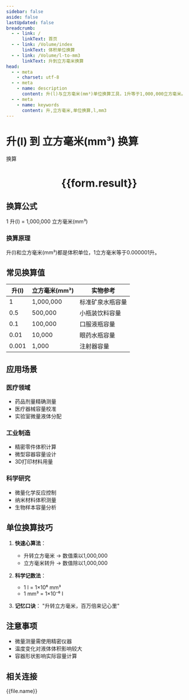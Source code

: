 ```yaml
---
sidebar: false
aside: false
lastUpdated: false
breadcrumb:
  - - link: /
      linkText: 首页
  - - link: /Volume/index
      linkText: 体积单位换算
  - - link: /Volume/l-to-mm3
      linkText: 升到立方毫米换算
head:
  - - meta
    - charset: utf-8
  - - meta
    - name: description
      content: 升(l)与立方毫米(mm³)单位换算工具，1升等于1,000,000立方毫米。
  - - meta
    - name: keywords
      content: 升,立方毫米,单位换算,l,mm3
---
```


# 升(l) 到 立方毫米(mm³) 换算

<script setup>
import { onMounted, reactive, inject ,ref  } from 'vue'
import { NButton,NForm ,NFormItem,NInput,NInputNumber,NSelect,NCard,useMessage ,NGrid ,NGi } from 'naive-ui'
import { defineClientComponent } from 'vitepress'
import { Volume } from '../../files';

const convert = inject('convert')
const formRef = ref(null);
const rules = {
  number:{
    required: true,
    type: 'number',
    trigger: "blur"
  }
}
const form = reactive({
  number:null,
  result:'',
  title:'升(l)到立方毫米(mm³)换算'
})

const convertHandler = (e) => {
  e.preventDefault();
  formRef.value?.validate((errors)=>{
    if (!errors) {
      form.result = `${form.number} l = ${convert(form.number).from('l').to('mm3')} mm³`
    }
  })
}
</script>

<n-form size="large" :model="form" ref='formRef' :rules="rules">
  <n-form-item label="数值" path="number">
    <n-input-number size="large" style="width:100%" :min="0" v-model:value="form.number" placeholder="请输入升数值" />
  </n-form-item>
  <n-form-item>
    <n-button type="info" style="width:100%" @click="convertHandler">换算</n-button>
  </n-form-item>
</n-form>
<n-card embedded :bordered="false" hoverable>
  <div style="text-align:center">
    <h1>{{form.result}}</h1>
  </div>
</n-card>

## 换算公式
1 升(l) = 1,000,000 立方毫米(mm³)

### 换算原理
升(l)和立方毫米(mm³)都是体积单位，1立方毫米等于0.000001升。

## 常见换算值
| 升(l) | 立方毫米(mm³) | 实物参考                 |
|-------|--------------|--------------------------|
| 1     | 1,000,000    | 标准矿泉水瓶容量          |
| 0.5   | 500,000      | 小瓶装饮料容量            |
| 0.1   | 100,000      | 口服液瓶容量              |
| 0.01  | 10,000       | 眼药水瓶容量              |
| 0.001 | 1,000        | 注射器容量                |

## 应用场景
### 医疗领域
- 药品剂量精确测量
- 医疗器械容量校准
- 实验室微量液体分配

### 工业制造
- 精密零件体积计算
- 微型容器容量设计
- 3D打印材料用量

### 科学研究
- 微量化学反应控制
- 纳米材料体积测量
- 生物样本容量分析

## 单位换算技巧
1. **快速心算法**：
   - 升转立方毫米 → 数值乘以1,000,000
   - 立方毫米转升 → 数值除以1,000,000

2. **科学记数法**：
   - 1 l = 1×10⁶ mm³
   - 1 mm³ = 1×10⁻⁶ l

3. **记忆口诀**：
   "升转立方毫米，百万倍来记心里"

## 注意事项
- 微量测量需使用精密仪器
- 温度变化对液体体积影响较大
- 容器形状影响实际容量计算

## 相关连接
<n-grid x-gap="12" :cols="2">
  <n-gi v-for="(file, index) in Volume" :key="index">
    <n-button
      text
      tag="a"
      :href="file.path"
      type="info"
    >
      {{file.name}}
    </n-button>
  </n-gi>
</n-grid>